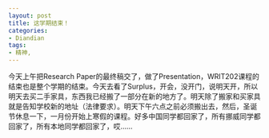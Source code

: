 ```yaml
---
layout: post
title: 这学期结束！
categories:
- Diandian
tags:
- 精神, 
---
```

<p>今天上午把Research Paper的最终稿交了，做了Presentation，WRIT202课程的结束也是整个学期的结束。今天去看了Surplus，开会，没开门，说明天开，所以明天去买二手家具，东西我已经搬了一部分在新的地方了。明天除了搬家和买家具就是告知学校新的地址（法律要求）。明天下午六点之前必须搬出去，然后，圣诞节休息一下，一月份开始上寒假的课程。好多中国同学都回家了，所有挪威同学都回家了，所有本地同学都回家了，哎……</p>
<p></p>